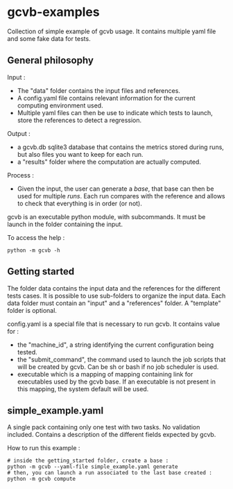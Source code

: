 # gcvb-examples

Collection of simple example of gcvb usage. It contains multiple yaml file and some fake data for tests.

## General philosophy

Input : 
- The "data" folder contains the input files and references.
- A config.yaml file contains relevant information for the current computing environment used.
- Multiple yaml files can then be use to indicate which tests to launch, store the references to detect a regression.

Output :
- a gcvb.db sqlite3 database that contains the metrics stored during runs, but also files you want to keep for each run.
- a "results" folder where the computation are actually computed.

Process :
- Given the input, the user can generate a *base*, that base can then be used for multiple *runs*. Each run compares with the reference and allows to check that everything is in order (or not).

gcvb is an executable python module, with subcommands. It must be launch in the folder containing the input.

To access the help :
```
python -m gcvb -h
```

## Getting started

The folder data contains the input data and the references for the different tests cases. It is possible to use sub-folders to organize the input data.
Each data folder must contain an "input" and a "references" folder. A "template" folder is optional.

config.yaml is a special file that is necessary to run gcvb. It contains value for :
- the "machine_id", a string identifying the current configuration being tested.
- the "submit_command", the command used to launch the job scripts that will be created by gcvb. Can be sh or bash if no job scheduler is used.
- executable which is a mapping of mapping containing link for executables used by the gcvb base. If an executable is not present in this mapping, the system default will be used.

## simple_example.yaml

A single pack containing only one test with two tasks. No validation included. Contains a description of the different fields expected by gcvb.

How to run this example : 
```
# inside the getting_started folder, create a base :
python -m gcvb --yaml-file simple_example.yaml generate
# then, you can launch a run associated to the last base created :
python -m gcvb compute
```